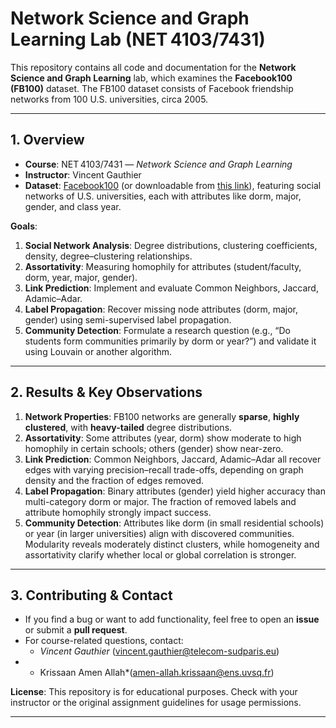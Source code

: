 # **Network Science and Graph Learning Lab (NET 4103/7431)**

This repository contains all code and documentation for the **Network Science and Graph Learning** lab, which examines the **Facebook100 (FB100)** dataset. The FB100 dataset consists of Facebook friendship networks from 100 U.S. universities, circa 2005.

---

## **1. Overview**

- **Course**: NET 4103/7431 — *Network Science and Graph Learning*  
- **Instructor**: Vincent Gauthier  
- **Dataset**: [Facebook100](https://classroom.github.com/a/jm4seIEs) (or downloadable from [this link](https://partage.imt.fr/index.php/s/iyFWSQPJNmc7AC7)), featuring social networks of U.S. universities, each with attributes like dorm, major, gender, and class year.

**Goals**:  
1. **Social Network Analysis**: Degree distributions, clustering coefficients, density, degree–clustering relationships.  
2. **Assortativity**: Measuring homophily for attributes (student/faculty, dorm, year, major, gender).  
3. **Link Prediction**: Implement and evaluate Common Neighbors, Jaccard, Adamic–Adar.  
4. **Label Propagation**: Recover missing node attributes (dorm, major, gender) using semi-supervised label propagation.  
5. **Community Detection**: Formulate a research question (e.g., “Do students form communities primarily by dorm or year?”) and validate it using Louvain or another algorithm.

---


## **2. Results & Key Observations**

1. **Network Properties**: FB100 networks are generally **sparse**, **highly clustered**, with **heavy-tailed** degree distributions.  
2. **Assortativity**: Some attributes (year, dorm) show moderate to high homophily in certain schools; others (gender) show near-zero.  
3. **Link Prediction**: Common Neighbors, Jaccard, Adamic–Adar all recover edges with varying precision–recall trade-offs, depending on graph density and the fraction of edges removed.  
4. **Label Propagation**: Binary attributes (gender) yield higher accuracy than multi-category dorm or major. The fraction of removed labels and attribute homophily strongly impact success.  
5. **Community Detection**: Attributes like dorm (in small residential schools) or year (in larger universities) align with discovered communities. Modularity reveals moderately distinct clusters, while homogeneity and assortativity clarify whether local or global correlation is stronger.

---

## **3. Contributing & Contact**

- If you find a bug or want to add functionality, feel free to open an **issue** or submit a **pull request**.  
- For course-related questions, contact:  
  - *Vincent Gauthier* (vincent.gauthier@telecom-sudparis.eu)  
- * Krissaan Amen Allah*(amen-allah.krissaan@ens.uvsq.fr)

**License**: This repository is for educational purposes. Check with your instructor or the original assignment guidelines for usage permissions.

---
